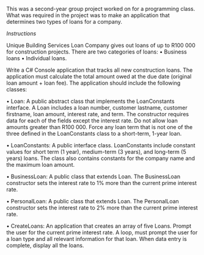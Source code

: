 This was a second-year group project worked on for a programming class.
What was required in the project was to make an application that determines two types of loans for a company.

_Instructions_

Unique Building Services Loan Company gives out loans of up to R100 000 for construction projects. There are two categories of loans:
• Business loans
• Individual loans.

Write a C# Console application that tracks all new construction loans. The application must calculate the total amount owed at the due date (original loan amount + loan fee). The application should include the following classes:

• Loan: A public abstract class that implements the LoanConstants interface. A Loan includes a loan number, customer lastname, customer firstname, loan amount, interest rate, and term. The constructor requires data for each of the fields except the interest rate. Do not allow loan amounts greater than R100 000. Force any loan term that is not one of the three defined in the LoanConstants class to a short-term, 1-year loan.

• LoanConstants: A public interface class. LoanConstants include constant values for short term (1 year), medium-term (3 years), and long-term (5 years) loans. The class also contains constants for the company name and the maximum loan amount.

• BusinessLoan: A public class that extends Loan. The BusinessLoan constructor sets the interest rate to 1% more than the current prime interest rate.

• PersonalLoan: A public class that extends Loan. The PersonalLoan constructor sets the interest rate to 2% more than the current prime interest rate.

• CreateLoans: An application that creates an array of five Loans. Prompt the user for the current prime interest rate. A loop, must prompt the user for a loan type and all relevant information for that loan. When data entry is complete, display all the loans.
